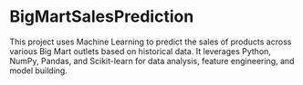 # BigMartSalesPrediction
This project uses Machine Learning to predict the sales of products across various Big Mart outlets based on historical data. It leverages Python, NumPy, Pandas, and Scikit-learn for data analysis, feature engineering, and model building.
